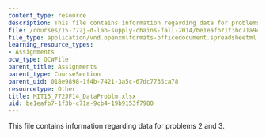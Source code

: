 ```yaml
---
content_type: resource
description: This file contains information regarding data for problems 2 and 3.
file: /courses/15-772j-d-lab-supply-chains-fall-2014/be1eafb71f3bc71a9cb419b9153f7980_MIT15_772JF14_DataProblm.xlsx
file_type: application/vnd.openxmlformats-officedocument.spreadsheetml.sheet
learning_resource_types:
- Assignments
ocw_type: OCWFile
parent_title: Assignments
parent_type: CourseSection
parent_uid: 018e9898-1f4b-7421-3a5c-67dc7735ca78
resourcetype: Other
title: MIT15_772JF14_DataProblm.xlsx
uid: be1eafb7-1f3b-c71a-9cb4-19b9153f7980
---
```

This file contains information regarding data for problems 2 and 3.

